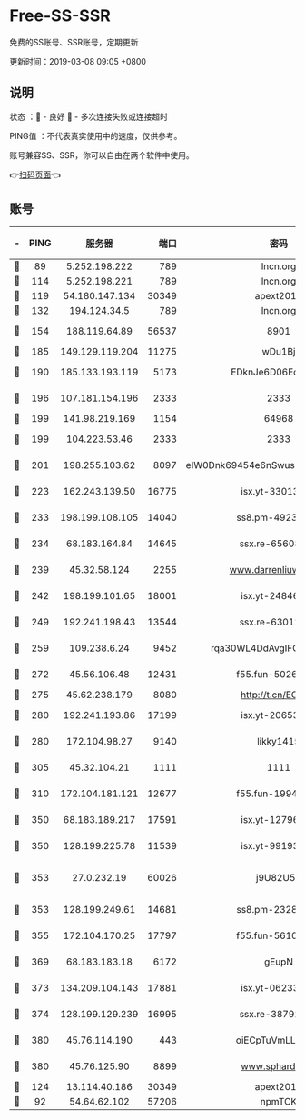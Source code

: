 # Free-SS-SSR

免费的SS账号、SSR账号，定期更新

更新时间：2019-03-08 09:05 +0800

## 说明

状态     ：🙂 - 良好 🙁 - 多次连接失败或连接超时

PING值   ：不代表真实使用中的速度，仅供参考。

账号兼容SS、SSR，你可以自由在两个软件中使用。

👉[扫码页面](https://liesauer.github.io/Free-SS-SSR/)👈

## 账号

|-|PING|服务器|端口|密码|加密方式|区域|
|:----:|:----:|:-----:|-----:|:----:|:----:|:----:|
|🙂|89|5.252.198.222|789|lncn.org|rc4|JP|
|🙂|114|5.252.198.221|789|lncn.org|rc4|JP|
|🙂|119|54.180.147.134|30349|apext2019|chacha20|KR|
|🙂|132|194.124.34.5|789|lncn.org|rc4|JP|
|🙂|154|188.119.64.89|56537|8901|aes-256-cfb|RU|
|🙂|185|149.129.119.204|11275|wDu1Bj|rc4-md5|HK|
|🙂|190|185.133.193.119|5173|EDknJe6D06EoWDaw|aes-256-cfb|US|
|🙂|196|107.181.154.196|2333|2333|aes-256-cfb|US|
|🙂|199|141.98.219.169|1154|64968|chacha20|US|
|🙂|199|104.223.53.46|2333|2333|aes-256-cfb|US|
|🙂|201|198.255.103.62|8097|eIW0Dnk69454e6nSwuspv9DmS201tQ0D|aes-256-cfb|US|
|🙂|223|162.243.139.50|16775|isx.yt-33013834|aes-256-cfb|US|
|🙂|233|198.199.108.105|14040|ss8.pm-49239037|aes-256-cfb|US|
|🙂|234|68.183.164.84|14645|ssx.re-65608232|aes-256-cfb|US|
|🙂|239|45.32.58.124|2255|www.darrenliuwei.com|aes-256-cfb|JP|
|🙂|242|198.199.101.65|18001|isx.yt-24846326|aes-256-cfb|US|
|🙂|249|192.241.198.43|13544|ssx.re-63012988|aes-256-cfb|US|
|🙂|259|109.238.6.24|9452|rqa30WL4DdAvgIFG6Fs3znzTa|aes-256-cfb|FR|
|🙂|272|45.56.106.48|12431|f55.fun-50265389|aes-256-cfb|US|
|🙂|275|45.62.238.179|8080|http://t.cn/EGJIyrl|rc4-md5|CA|
|🙂|280|192.241.193.86|17199|isx.yt-20653329|aes-256-cfb|US|
|🙂|280|172.104.98.27|9140|likky1415|aes-256-cfb|JP|
|🙂|305|45.32.104.21|1111|1111|aes-256-cfb|SG|
|🙂|310|172.104.181.121|12677|f55.fun-19942121|aes-256-cfb|SG|
|🙂|350|68.183.189.217|17591|isx.yt-12796868|aes-256-cfb|SG|
|🙂|350|128.199.225.78|11539|isx.yt-99193903|aes-256-cfb|SG|
|🙂|353|27.0.232.19|60026|j9U82U53|xchacha20-ietf-poly1305|HK|
|🙂|353|128.199.249.61|14681|ss8.pm-23285637|aes-256-cfb|SG|
|🙂|355|172.104.170.25|17797|f55.fun-56102907|aes-256-cfb|SG|
|🙂|369|68.183.183.18|6172|gEupN|aes-256-cfb|SG|
|🙂|373|134.209.104.143|17881|isx.yt-06233308|aes-256-cfb|SG|
|🙂|374|128.199.129.239|16995|ssx.re-38792926|aes-256-cfb|SG|
|🙂|380|45.76.114.190|443|oiECpTuVmLLxk4Ts|aes-256-cfb|AU|
|🙂|380|45.76.125.90|8899|www.sphard.com|aes-256-cfb|AU|
|🙂|124|13.114.40.186|30349|apext2019|chacha20|JP|
|🙁|92|54.64.62.102|57206|npmTCK|rc4-md5|JP|
